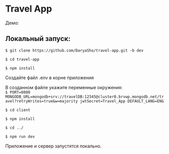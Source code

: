 # Travel App

Демо: []()

## Локальный запуск:

` $ git clone https://github.com/DaryaSho/travel-app.git -b dev `

` $ cd travel-app `

` $ npm install `

Создайте файл .env в корне приложения

В созданном файле укажите переменные окружения:  
` $ PORT=8080
MONGODB_URL=mongodb+srv://travelDB:12345@cluster0.brvwp.mongodb.net/travel?retryWrites=true&w=majority
jwtSecret=Travel_App
DEFAULT_LANG=ENG `

` $ cd client `

` $ npm install `

` $ cd ../ `

` $ npm run dev `

Приложение и сервер запустятся локально.
